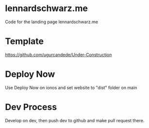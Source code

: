 # lennardschwarz.me
Code for the landing page lennardschwarz.me

# Template
https://github.com/ugurcandede/Under-Construction

# Deploy Now
Use Deploy Now on ionos and set website to "dist" folder on main

# Dev Process
Develop on dev, then push dev to github and make pull request there.